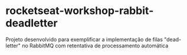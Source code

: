 # rocketseat-workshop-rabbit-deadletter
Projeto desenvolvido para exemplificar a implementação de filas "dead-letter" no RabbitMQ com retentativa de processamento automática
